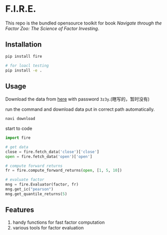 # F.I.R.E.

This repo is the bundled opensource toolkit for book _Navigate through the Factor Zoo: The Science of Factor Investing_.

## Installation

```bash
pip install fire

# for loacl testing
pip install -e .
```

## Usage

Download the data from [here](https://pan.baidu.com/s/1eS3Z3Y8) with password `3z3y`.(瞎写的，暂时没有)

run the command and download data put in correct path automatically.

```bash
navi download
```

start to code

```python
import fire

# get data
close = fire.fetch_data('close')['close']
open = fire.fetch_data('open')['open']

# compute forward returns
fr = fire.compute_forward_returns(open, [1, 5, 10])

# evaluate factor
mng = fire.Evaluator(factor, fr)
mng.get_ic("pearson")
mng.get_quantile_returns(5)

```

## Features

1. handy functions for fast factor computation
2. various tools for factor evaluation


